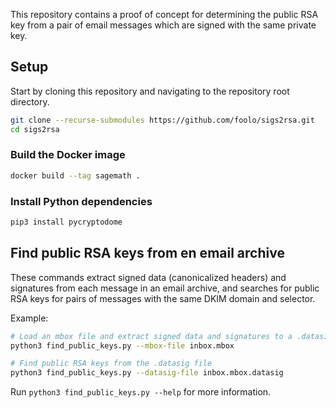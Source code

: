 This repository contains a proof of concept for determining the public RSA key from a pair of email messages which are signed with the same private key.

## Setup

Start by cloning this repository and navigating to the repository root directory.

```bash
git clone --recurse-submodules https://github.com/foolo/sigs2rsa.git
cd sigs2rsa
```

### Build the Docker image

```bash
docker build --tag sagemath .
```

### Install Python dependencies

```bash
pip3 install pycryptodome
```

## Find public RSA keys from en email archive

These commands extract signed data (canonicalized headers) and signatures from each message in an email archive,
and searches for public RSA keys for pairs of messages with the same DKIM domain and selector.

Example:

```bash
# Load an mbox file and extract signed data and signatures to a .datasig file
python3 find_public_keys.py --mbox-file inbox.mbox

# Find public RSA keys from the .datasig file
python3 find_public_keys.py --datasig-file inbox.mbox.datasig
```

Run `python3 find_public_keys.py --help` for more information.
